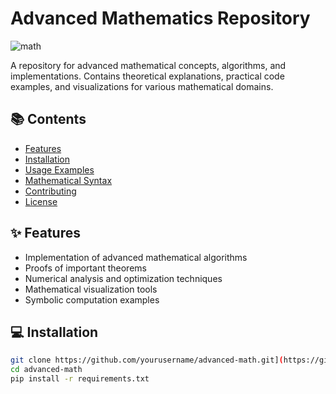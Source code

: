 # Advanced Mathematics Repository

![math](https://github.com/user-attachments/assets/6c634b78-72e5-4b35-930a-e157e3618a01)


A repository for advanced mathematical concepts, algorithms, and implementations. Contains theoretical explanations, practical code examples, and visualizations for various mathematical domains.

## 📚 Contents

- [Features](#-features)
- [Installation](#-installation)
- [Usage Examples](#-usage-examples)
- [Mathematical Syntax](#-mathematical-syntax)
- [Contributing](#-contributing)
- [License](#-license)

## ✨ Features

- Implementation of advanced mathematical algorithms
- Proofs of important theorems
- Numerical analysis and optimization techniques
- Mathematical visualization tools
- Symbolic computation examples

## 💻 Installation

```bash
git clone https://github.com/yourusername/advanced-math.git](https://github.com/Langat1999/ADVMATH_THINKING
cd advanced-math
pip install -r requirements.txt
